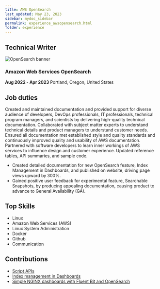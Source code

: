 ```yaml
---
title: AWS OpenSearch
last_updated: May 23, 2023
sidebar: mydoc_sidebar
permalink: experience_awsopensearch.html
folder: experience
---
```


## Technical Writer

![OpenSearch banner]({{site.url}}{{site.baseurl}}/images/banner_opensearch.jpg)

### Amazon Web Services OpenSearch

**Aug 2022 - Apr 2023**
Portland, Oregon, United States

## Job duties

Created and maintained documentation and provided support for diverse audience of developers, DevOps professionals, IT professionals, technical program managers, and scientists by delivering high-quality technical documentation. Collaborated with subject matter experts to understand technical details and product managers to understand customer needs. Ensured all documentation met established style and quality standards and continuously improved quality and usability of AWS documentation. Partnered with software developers to learn inner workings of AWS services to influence design and customer experience. Updated reference tables, API summaries, and sample code.

 - Created detailed documentation for new OpenSearch feature, Index Management in Dashboards, and published on website, driving page views upward by 300%.
 - Gained positive user feedback for experimental feature, Searchable Snapshots, by producing appealing documentation, causing product to advance to General Availability (GA).

 ## Top Skills

- Linux
- Amazon Web Services (AWS)
- Linux System Administration
- Docker
- Github
- Communication

 ## Contributions

 - [Script APIs](https://opensearch.org/docs/latest/api-reference/script-apis/index/)
 - [Index management in Dashboards](https://opensearch.org/docs/latest/dashboards/im-dashboards/index/)
 - [Simple NGINX dashboards with Fluent Bit and OpenSearch](https://opensearch.org/blog/NGINX-Dashboards-with-Fluent-Bit/)